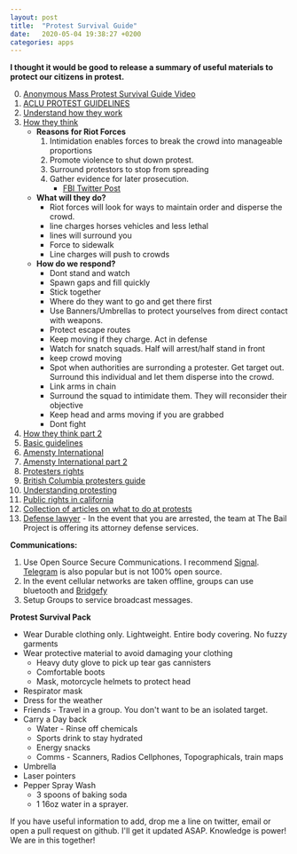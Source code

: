 ```yaml
---
layout: post
title:  "Protest Survival Guide"
date:   2020-05-04 19:38:27 +0200
categories: apps
---
```


**I thought it would be good to release a summary of useful materials to protect our citizens in protest.**

0. [Anonymous  Mass Protest Survival Guide Video](https://www.youtube.com/watch?v=hOit6CzX6M8)
1. [ACLU PROTEST GUIDELINES](https://www.acludc.org/en/know-your-rights/know-your-rights-demonstrations-and-protests)
2. [Understand how they work](https://www.policeone.com/police-products/emergency-preparedness/articles/12-things-every-police-departments-civil-unrest-plan-needs-Nny9wOSfXLUlYBps/)
3. [How they think](https://thecrimereport.org/2020/03/09/854885/)
	- **Reasons for Riot Forces**
		1. Intimidation enables forces to break the crowd into manageable proportions
		2. Promote violence to shut down protest.
		3. Surround protestors to stop from spreading
		4. Gather evidence for later prosecution.
			- [FBI Twitter Post](https://twitter.com/FBI/status/1267573544747257858?s=20)
	- **What will they do?**
		- Riot forces will look for ways to maintain order and disperse the crowd.
		- line charges horses vehicles and less lethal
		- lines will surround you
		- Force to sidewalk
		- Line charges will push to crowds
	- **How do we respond?**
		- Dont stand and watch
		- Spawn gaps and fill quickly
		- Stick together
		- Where do they want to go and get there first
		- Use Banners/Umbrellas to protect yourselves from direct contact with weapons.
		- Protect escape routes
		- Keep moving if they charge. Act in defense
		- Watch for snatch squads. Half will arrest/half stand in front
		- keep crowd moving
		- Spot when authorities are surronding a protester.  Get target out. Surround this individual and let them disperse into the crowd.
		- Link arms in chain
		- Surround the squad to intimidate them. They will reconsider their objective
		- Keep head and arms moving if you are grabbed
		- Dont fight
4. [How they think part 2](https://www.policeforum.org/assets/PoliceResponseMassDemonstrations.pdf)
5. [Basic guidelines](https://americatalks.com/politics/13-steps-to-prepare-for-civil-unrest/)
6. [Amensty International](https://www.amnestyusa.org/protests/)
7. [Amensty International part 2](https://www.amnestyusa.org/pdfs/SafeyDuringProtest_F.pdf)
8. [Protesters rights](https://www.aclu.org/sites/default/files/field_pdf_file/kyr_protests.pdf)
9. [British Columbia protesters guide](https://d3n8a8pro7vhmx.cloudfront.net/cupebcvotes2014/legacy_url/2028/protesters-guide.pdf?1460991208)
10. [Understanding protesting](https://uwpd.wisc.edu/content/uploads/2018/09/Protest-Response-Guide.pdf)
11. [Public rights in california](https://www.aclunc.org/sites/default/files/know_your_rights_free_speech.pdf)
12. [Collection of articles on what to do at protests](https://www.reddit.com/r/ProtestPros/comments/gs0p0m/bring_a_leaf_blower_to_fight_against_tear_gas/) 
13. [Defense lawyer](https://twitter.com/bailproject/status/1266852704602566656?s=20) - In the event that you are arrested, the team at The Bail Project is offering its attorney defense services.

**Communications:**
1. Use Open Source Secure Communications. I recommend [Signal](https://signal.org/en/). [Telegram](https://telegram.org/) is also popular but is not 100% open source.
2. In the event cellular networks are taken offline, groups can use bluetooth and [Bridgefy](https://medium.com/bridgefy/how-to-use-the-bridgefy-offline-messaging-app-b4799af7649b)
3. Setup Groups to service broadcast messages. 

**Protest Survival Pack**

- Wear Durable clothing only. Lightweight. Entire body covering. No fuzzy garments
- Wear protective material to avoid damaging your clothing
	- Heavy duty glove to pick up tear gas cannisters
	- Comfortable boots
	- Mask, motorcycle helmets to protect head
- Respirator mask
- Dress for the weather 
- Friends - Travel in a group. You don't want to be an isolated target.
- Carry a Day back
	- Water - Rinse off chemicals
	- Sports drink to stay hydrated
	- Energy snacks
	- Comms - Scanners, Radios Cellphones, Topographicals, train maps
- Umbrella
- Laser pointers
- Pepper Spray Wash  
	- 3 spoons of baking soda 
	- 1 16oz water in a sprayer.

If you have useful information to add, drop me a line on twitter, email or open a pull request on github. I'll get it updated ASAP. Knowledge is power! We are in this together!


